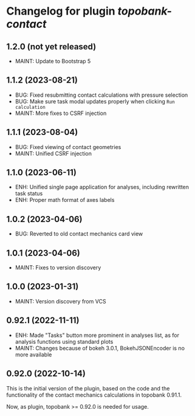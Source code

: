 # Changelog for plugin *topobank-contact*

## 1.2.0 (not yet released)

- MAINT: Update to Bootstrap 5

## 1.1.2 (2023-08-21)

- BUG: Fixed resubmitting contact calculations with pressure selection
- BUG: Make sure task modal updates properly when clicking `Run calculation`
- MAINT: More fixes to CSRF injection

## 1.1.1 (2023-08-04)

- BUG: Fixed viewing of contact geometries
- MAINT: Unified CSRF injection

## 1.1.0 (2023-06-11)

- ENH: Unified single page application for analyses, including rewritten
  task status
- ENH: Proper math format of axes labels

## 1.0.2 (2023-04-06)

- BUG: Reverted to old contact mechanics card view

## 1.0.1 (2023-04-06)

- MAINT: Fixes to version discovery

## 1.0.0 (2023-01-31)

- MAINT: Version discovery from VCS

## 0.92.1 (2022-11-11)

- ENH: Made "Tasks" button more prominent in analyses list,
  as for analysis functions using standard plots
- MAINT: Changes because of bokeh 3.0.1, BokehJSONEncoder
  is no more available

## 0.92.0 (2022-10-14)

This is the initial version of the plugin, based on
the code and the functionality of the contact
mechanics calculations in topobank 0.91.1.

Now, as plugin, topobank >= 0.92.0 is needed for usage.
